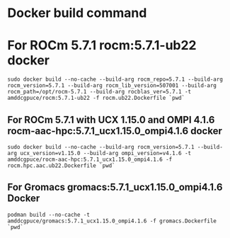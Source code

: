 # Docker build command
# For ROCm 5.7.1 rocm:5.7.1-ub22 docker
```
sudo docker build --no-cache --build-arg rocm_repo=5.7.1 --build-arg rocm_version=5.7.1 --build-arg rocm_lib_version=507001 --build-arg rocm_path=/opt/rocm-5.7.1 --build-arg rocblas_ver=5.7.1 -t amddcgpuce/rocm:5.7.1-ub22 -f rocm.ub22.Dockerfile `pwd`
```

## For ROCm 5.7.1 with UCX 1.15.0 and OMPI 4.1.6 rocm-aac-hpc:5.7.1_ucx1.15.0_ompi4.1.6 docker
```
sudo docker build --no-cache --build-arg rocm_version=5.7.1 --build-arg ucx_version=v1.15.0 --build-arg ompi_version=v4.1.6 -t amddcgpuce/rocm-aac-hpc:5.7.1_ucx1.15.0_ompi4.1.6 -f rocm.hpc.aac.ub22.Dockerfile `pwd`
```

## For Gromacs gromacs:5.7.1_ucx1.15.0_ompi4.1.6 Docker
```
podman build --no-cache -t amddcgpuce/gromacs:5.7.1_ucx1.15.0_ompi4.1.6 -f gromacs.Dockerfile `pwd`
```
